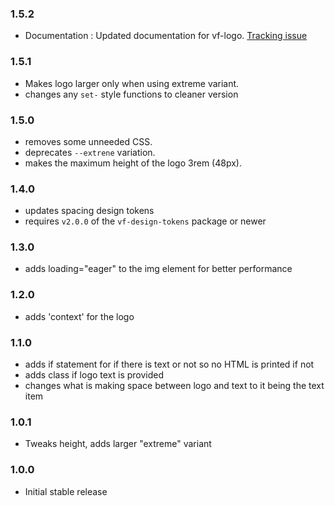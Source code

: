 ### 1.5.2

* Documentation : Updated documentation for vf-logo. [Tracking issue](https://github.com/visual-framework/vf-core/issues/1910)

### 1.5.1

* Makes logo larger only when using extreme variant.
* changes any `set-` style functions to cleaner version

### 1.5.0

* removes some unneeded CSS.
* deprecates `--extrene` variation.
* makes the maximum height of the logo 3rem (48px).

### 1.4.0

* updates spacing design tokens
* requires `v2.0.0` of the `vf-design-tokens` package or newer

### 1.3.0

* adds loading="eager" to the img element for better performance

### 1.2.0

* adds 'context' for the logo

### 1.1.0

* adds if statement for if there is text or not so no HTML is printed if not
* adds class if logo text is provided
* changes what is making space between logo and text to it being the text item

### 1.0.1

* Tweaks height, adds larger "extreme" variant

### 1.0.0

* Initial stable release
